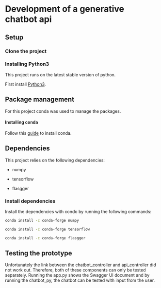 # Development of a generative chatbot api


## Setup
### Clone the project

### Installing Python3

This project runs on the latest stable version of python.

First install [Python3](https://www.python.org/downloads/).

## Package management

For this project conda was used to manage the packages.

#### Installing conda

Follow this [guide](https://docs.conda.io/projects/conda/en/latest/user-guide/install/index.html) to install conda.

## Dependencies

This project relies on the following dependencies:

- numpy

- tensorflow

- flasgger



### Install dependencies

Install the dependencies with condo by running the following commands:

```bash
conda install -c conda-forge numpy

conda install -c conda-forge tensorflow

conda install -c conda-forge flasgger
```

## Testing the prototype
Unfortunately the link between the chatbot_controller and api_controller did not work out. Therefore, both of these components can only be tested separately.
Running the app.py shows the Swagger UI document and by running the chatbot_py, the chatbot can be tested with input from the user.
